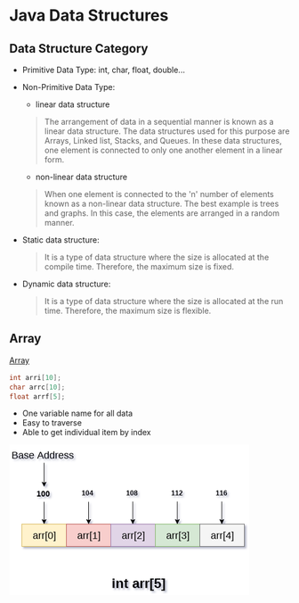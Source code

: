 # Java Data Structures

## Data Structure Category
* Primitive Data Type: int, char, float, double...
* Non-Primitive Data Type: 
  - linear data structure
  >The arrangement of data in a sequential manner is known as a linear data structure. The data structures used for this purpose are Arrays, Linked list, Stacks, and Queues. In these data structures, one element is connected to only one another element in a linear form.

  - non-linear data structure
  >When one element is connected to the 'n' number of elements known as a non-linear data structure. The best example is trees and graphs. In this case, the elements are arranged in a random manner.
* Static data structure:
  >It is a type of data structure where the size is allocated at the compile time. Therefore, the maximum size is fixed.
* Dynamic data structure:
  >It is a type of data structure where the size is allocated at the run time. Therefore, the maximum size is flexible.

## Array

[Array](https://www.javatpoint.com/data-structure-array)
```java
int arri[10];
char arrc[10];
float arrf[5];
```
* One variable name for all data
* Easy to traverse
* Able to get individual item by index

![Array in Memory](./images/ds-1d-array.png)